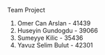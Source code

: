 Team Project

1) Omer Can Arslan - 41439
2) Huseyin Gundogdu - 39066
3) Sumeyye Kilic - 35436
4) Yavuz Selim Bulut - 42301
